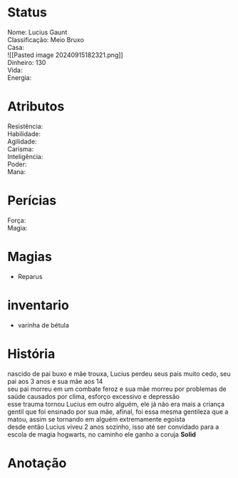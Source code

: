 # Status
Nome: Lucius Gaunt  
Classificação: Meio Bruxo  
Casa:  
![[Pasted image 20240915182321.png]]  
Dinheiro: 130  
Vida:  
Energia:  


# Atributos  
Resistência:    
Habilidade:   
Agilidade:   
Carisma:    
Inteligência:   
Poder:   
Mana:   

# Perícias  
Força:   
Magia:  

# Magias
- Reparus
# inventario  
- varinha de bétula  

# História
nascido de pai buxo e mãe trouxa, Lucius perdeu seus pais muito cedo, seu pai aos 3 anos e sua mãe aos 14  
seu pai morreu em um combate feroz e sua mãe morreu por problemas de saúde causados por clima, esforço excessivo e depressão  
esse trauma tornou Lucius em outro alguém, ele já não era mais a criança gentil que foi ensinado por sua mãe, afinal, foi essa mesma gentileza que a matou, assim se tornando em alguém extremamente egoísta  
desde então Lucius viveu 2 anos sozinho, isso até ser convidado para a escola de magia hogwarts, no caminho ele ganho a coruja **Solid**  

# Anotação
